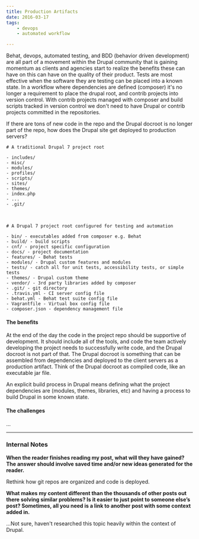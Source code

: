 ```yaml
---
title: Production Artifacts
date: 2016-03-17
tags:
    - devops
    - automated workflow

---
```

Behat, devops, automated testing, and BDD (behavior driven development) are all part of a movement within the Drupal community that is gaining momentum as clients and agencies start to realize the benefits these can have on this can have on the quality of their product. Tests are most effective when the software they are testing can be placed into a known state. In a workflow where dependencies are defined (composer) it's no longer a requirement to place the drupal root, and contrib projects into version control. With contrib projects managed with composer and build scripts tracked in version control we don't need to have Drupal or contrib projects committed in the repositories.
 
If there are tons of new code in the repo and the Drupal docroot is no longer part of the repo, how does the Drupal site get deployed to production servers? 

    # A traditional Drupal 7 project root

    - includes/
    - misc/
    - modules/
    - profiles/
    - scripts/
    - sites/
    - themes/
    - index.php
    - ...
    - .git/
<br>
    
    # A Drupal 7 project root configured for testing and automation
    
    - bin/ - executables added from composer e.g. Behat
    - build/ - build scripts
    - cnf/ - project specific configuration
    - docs/ - project documentation
    - features/ - Behat tests
    - modules/ - Drupal custom features and modules
    - tests/ - catch all for unit tests, accessibility tests, or simple tests
    - themes/ - Drupal custom theme
    - vendor/ - 3rd party libraries added by composer
    - .git/ - git directory
    - .travis.yml - CI server config file
    - behat.yml - Behat test suite config file
    - Vagrantfile - Virtual box config file
    - composer.json - dependency management file

#### The benefits

At the end of the day the code in the project repo should be supportive of development. It should include all of the tools, and code the team actively developing the project needs to successfully write code, and the Drupal docroot is not part of that. The Drupal docroot is something that can be assembled from dependencies and deployed to the client servers as a production artifact. Think of the Drupal docroot as compiled code, like an executable jar file. 

An explicit build process in Drupal means defining what the project dependencies are (modules, themes, libraries, etc) and having a process to build Drupal in some known state. 

#### The challenges 

...

----
### Internal Notes
**When the reader finishes reading my post, what will they have gained? The answer should involve saved time and/or new ideas generated for the reader.**

Rethink how git repos are organized and code is deployed.

**What makes my content different than the thousands of other posts out there solving similar problems? Is it easier to just point to someone else’s post? Sometimes, all you need is a link to another post with some context added in.**

...Not sure, haven't researched this topic heavily within the context of Drupal.